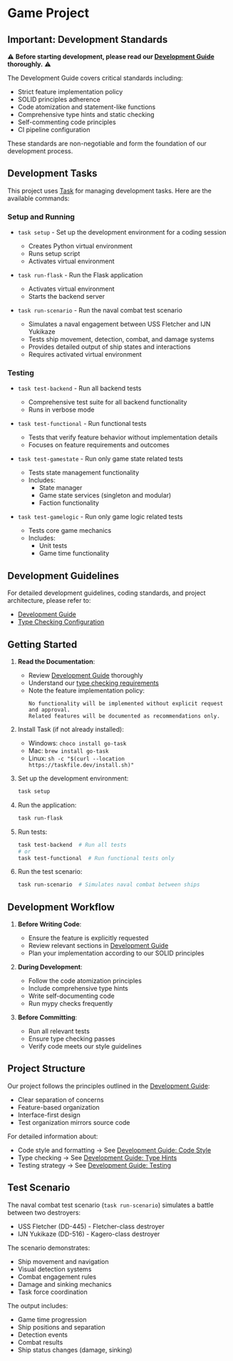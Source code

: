 # Game Project

## Important: Development Standards

⚠️ **Before starting development, please read our [Development Guide](DEVELOPMENT_GUIDE.md) thoroughly.** ⚠️

The Development Guide covers critical standards including:
- Strict feature implementation policy
- SOLID principles adherence
- Code atomization and statement-like functions
- Comprehensive type hints and static checking
- Self-commenting code principles
- CI pipeline configuration

These standards are non-negotiable and form the foundation of our development process.

## Development Tasks

This project uses [Task](https://taskfile.dev/) for managing development tasks. Here are the available commands:

### Setup and Running
- `task setup` - Set up the development environment for a coding session
  - Creates Python virtual environment
  - Runs setup script
  - Activates virtual environment

- `task run-flask` - Run the Flask application
  - Activates virtual environment
  - Starts the backend server

- `task run-scenario` - Run the naval combat test scenario
  - Simulates a naval engagement between USS Fletcher and IJN Yukikaze
  - Tests ship movement, detection, combat, and damage systems
  - Provides detailed output of ship states and interactions
  - Requires activated virtual environment

### Testing
- `task test-backend` - Run all backend tests
  - Comprehensive test suite for all backend functionality
  - Runs in verbose mode

- `task test-functional` - Run functional tests
  - Tests that verify feature behavior without implementation details
  - Focuses on feature requirements and outcomes

- `task test-gamestate` - Run only game state related tests
  - Tests state management functionality
  - Includes:
    - State manager
    - Game state services (singleton and modular)
    - Faction functionality

- `task test-gamelogic` - Run only game logic related tests
  - Tests core game mechanics
  - Includes:
    - Unit tests
    - Game time functionality

## Development Guidelines

For detailed development guidelines, coding standards, and project architecture, please refer to:
- [Development Guide](DEVELOPMENT_GUIDE.md)
- [Type Checking Configuration](mypy.ini)

## Getting Started

1. **Read the Documentation**:
   - Review [Development Guide](DEVELOPMENT_GUIDE.md) thoroughly
   - Understand our [type checking requirements](mypy.ini)
   - Note the feature implementation policy:
     ```
     No functionality will be implemented without explicit request and approval.
     Related features will be documented as recommendations only.
     ```

2. Install Task (if not already installed):
   - Windows: `choco install go-task`
   - Mac: `brew install go-task`
   - Linux: `sh -c "$(curl --location https://taskfile.dev/install.sh)"`

3. Set up the development environment:
   ```bash
   task setup
   ```

4. Run the application:
   ```bash
   task run-flask
   ```

5. Run tests:
   ```bash
   task test-backend  # Run all tests
   # or
   task test-functional  # Run functional tests only
   ```

6. Run the test scenario:
   ```bash
   task run-scenario  # Simulates naval combat between ships
   ```

## Development Workflow

1. **Before Writing Code**:
   - Ensure the feature is explicitly requested
   - Review relevant sections in [Development Guide](DEVELOPMENT_GUIDE.md)
   - Plan your implementation according to our SOLID principles

2. **During Development**:
   - Follow the code atomization principles
   - Include comprehensive type hints
   - Write self-documenting code
   - Run mypy checks frequently

3. **Before Committing**:
   - Run all relevant tests
   - Ensure type checking passes
   - Verify code meets our style guidelines

## Project Structure

Our project follows the principles outlined in the [Development Guide](DEVELOPMENT_GUIDE.md):
- Clear separation of concerns
- Feature-based organization
- Interface-first design
- Test organization mirrors source code

For detailed information about:
- Code style and formatting → See [Development Guide: Code Style](DEVELOPMENT_GUIDE.md#3-code-style-and-readability)
- Type checking → See [Development Guide: Type Hints](DEVELOPMENT_GUIDE.md#type-hints-and-static-checking)
- Testing strategy → See [Development Guide: Testing](DEVELOPMENT_GUIDE.md#testing-strategy)

## Test Scenario

The naval combat test scenario (`task run-scenario`) simulates a battle between two destroyers:
- USS Fletcher (DD-445) - Fletcher-class destroyer
- IJN Yukikaze (DD-516) - Kagero-class destroyer

The scenario demonstrates:
- Ship movement and navigation
- Visual detection systems
- Combat engagement rules
- Damage and sinking mechanics
- Task force coordination

The output includes:
- Game time progression
- Ship positions and separation
- Detection events
- Combat results
- Ship status changes (damage, sinking)
